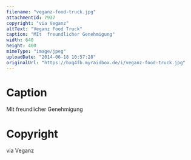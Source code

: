 ```yaml
---
filename: "veganz-food-truck.jpg"
attachmentId: 7937
copyright: "via Veganz"
altText: "Veganz Food Truck"
caption: "MIt  freundlicher Genehmigung"
width: 640
height: 400
mimeType: "image/jpeg"
uploadDate: "2014-06-18 10:57:28"
originalUrl: "https://bxq4fb.myraidbox.de/i/veganz-food-truck.jpg"
---
```


# Caption

MIt  freundlicher Genehmigung

# Copyright

via Veganz
